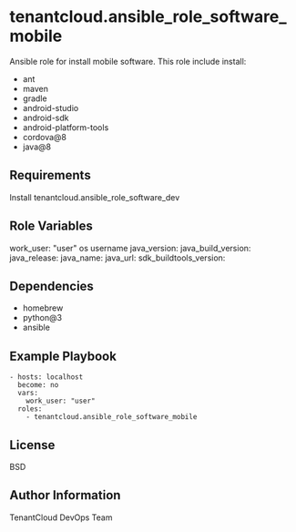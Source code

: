 tenantcloud.ansible_role_software_mobile
=========

Ansible role for install mobile software. This role include install:

  - ant
  - maven
  - gradle
  - android-studio
  - android-sdk
  - android-platform-tools
  - cordova@8
  - java@8

Requirements
------------

Install tenantcloud.ansible_role_software_dev

Role Variables
--------------

work_user: "user" os username
java_version:
java_build_version:
java_release:
java_name:
java_url:
sdk_buildtools_version:

Dependencies
------------

  - homebrew
  - python@3
  - ansible

Example Playbook
----------------

    - hosts: localhost
      become: no
      vars:
        work_user: "user"
      roles:
        - tenantcloud.ansible_role_software_mobile

License
-------

BSD

Author Information
------------------

TenantCloud DevOps Team
